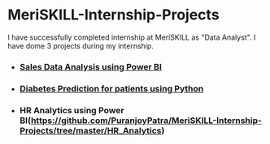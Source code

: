 # MeriSKILL-Internship-Projects
I have successfully completed internship at MeriSKILL as "Data Analyst". I have dome 3 projects during my internship.
- ### [Sales Data Analysis using Power BI](https://github.com/PuranjoyPatra/MeriSKILL-Internship-Projects/tree/master/Sales_Data_Analysis)
- ### [Diabetes Prediction for patients using Python](https://github.com/PuranjoyPatra/MeriSKILL-Internship-Projects/tree/master/Diabetes_Prediction)
- ### HR Analytics using Power BI(https://github.com/PuranjoyPatra/MeriSKILL-Internship-Projects/tree/master/HR_Analytics)
